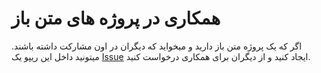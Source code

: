 # همکاری در پروژه های متن باز

اگر که یک پروژه متن باز دارید و میخواید که دیگران در اون مشارکت داشته باشند. میتونید داخل این ریپو یک [Issue](https://github.com/ATS-developers/Hamkari/issues/new) ایجاد کنید و از دیگران برای همکاری درخواست کنید.

